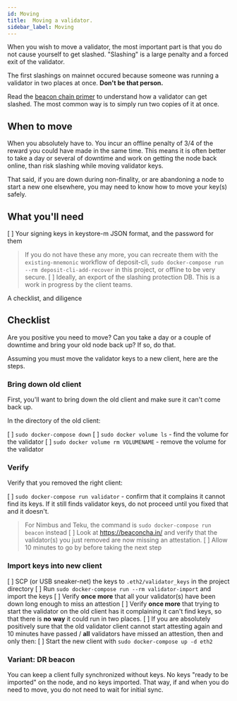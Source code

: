 ```yaml
---
id: Moving
title:  Moving a validator.
sidebar_label: Moving
---
```


When you wish to move a validator, the most important part is that you do not
cause yourself to get slashed. "Slashing" is a large penalty and a forced
exit of the validator.

The first slashings on mainnet occured because someone was running a validator in
two places at once. **Don't be that person.**

Read the [beacon chain primer](https://ethos.dev/beacon-chain/) to understand how
a validator can get slashed. The most common way is to simply run two copies of it
at once.

## When to move

When you absolutely have to. You incur an offline penalty of 3/4 of the reward
you could have made in the same time. This means it is often better to take a day
or several of downtime and work on getting the node back online, than risk
slashing while moving validator keys. 

That said, if you are down during non-finality, or are abandoning a node to start
a new one elsewhere, you may need to know how to move your key(s) safely.

## What you'll need

[ ] Your signing keys in keystore-m JSON format, and the password for them
>  If you do not have these any more, you can recreate them with the `existing-mnemonic`
>  workflow of deposit-cli, `sudo docker-compose run --rm deposit-cli-add-recover` in
>  this project, or offline to be very secure.
[ ] Ideally, an export of the slashing protection DB. This is a work in progress by
  the client teams.
  
 A checklist, and diligence

## Checklist

Are you positive you need to move? Can you take a day or a couple of downtime and bring
your old node back up? If so, do that.

Assuming you must move the validator keys to a new client, here are the steps.

### Bring down old client

First, you'll want to bring down the old client and make sure it can't come back up.

In the directory of the old client:

[ ] `sudo docker-compose down`
[ ] `sudo docker volume ls` - find the volume for the validator
[ ] `sudo docker volume rm VOLUMENAME` - remove the volume for the validator

### Verify

Verify that you removed the right client:

[ ] `sudo docker-compose run validator` - confirm that it complains it cannot find its keys. If it still
  finds validator keys, do not proceed until you fixed that and it doesn't.
  > For Nimbus and Teku, the command is `sudo docker-compose run beacon` instead
[ ] Look at https://beaconcha.in/ and verify that the validator(s) you just removed are now
  missing an attestation.
[ ] Allow 10 minutes to go by before taking the next step

### Import keys into new client

[ ] SCP (or USB sneaker-net) the keys to `.eth2/validator_keys` in the project directory
[ ] Run `sudo docker-compose run --rm validator-import` and import the keys
[ ] Verify **once more** that all your validator(s) have been down long
  enough to miss an attestion
[ ] Verify **once more** that trying to start the validator on the old client
  has it complaining it can't find keys, so that there is **no way** it
  could run in two places.
[ ] If you are absolutely positively sure that the old validator client cannot
  start attesting again and 10 minutes have passed / **all** validators
  have missed an attestion, then and only then:
[ ] Start the new client with `sudo docker-compose up -d eth2`

### Variant: DR beacon

You can keep a client fully synchronized without keys. No keys "ready
to be imported" on the node, and no keys imported. That way, if and
when you do need to move, you do not need to wait for initial sync.
